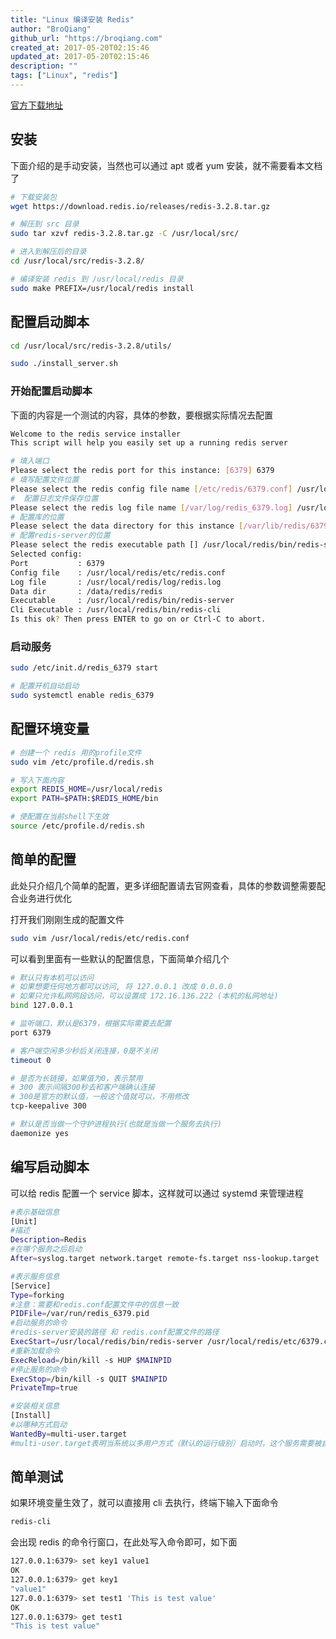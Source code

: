 ```yaml
---
title: "Linux 编译安装 Redis"
author: "BroQiang"
github_url: "https://broqiang.com"
created_at: 2017-05-20T02:15:46
updated_at: 2017-05-20T02:15:46
description: ""
tags: ["Linux", "redis"]
---
```


[官方下载地址](https://redis.io/download)

## 安装

下面介绍的是手动安装，当然也可以通过 apt 或者 yum 安装，就不需要看本文档了

```bash
# 下载安装包
wget https://download.redis.io/releases/redis-3.2.8.tar.gz

# 解压到 src 目录
sudo tar xzvf redis-3.2.8.tar.gz -C /usr/local/src/

# 进入到解压后的目录
cd /usr/local/src/redis-3.2.8/

# 编译安装 redis 到 /usr/local/redis 目录
sudo make PREFIX=/usr/local/redis install
```

## 配置启动脚本

```bash
cd /usr/local/src/redis-3.2.8/utils/

sudo ./install_server.sh
```

### 开始配置启动脚本

下面的内容是一个测试的内容，具体的参数，要根据实际情况去配置

```bash
Welcome to the redis service installer
This script will help you easily set up a running redis server

# 填入端口
Please select the redis port for this instance: [6379] 6379
# 填写配置文件位置
Please select the redis config file name [/etc/redis/6379.conf] /usr/local/redis/etc/redis.conf
#  配置日志文件保存位置
Please select the redis log file name [/var/log/redis_6379.log] /usr/local/redis/log/redis.log
# 配置库的位置
Please select the data directory for this instance [/var/lib/redis/6379] /data/redis/redis
# 配置redis-server的位置
Please select the redis executable path [] /usr/local/redis/bin/redis-server
Selected config:
Port           : 6379
Config file    : /usr/local/redis/etc/redis.conf
Log file       : /usr/local/redis/log/redis.log
Data dir       : /data/redis/redis
Executable     : /usr/local/redis/bin/redis-server
Cli Executable : /usr/local/redis/bin/redis-cli
Is this ok? Then press ENTER to go on or Ctrl-C to abort.

```

### 启动服务

```bash
sudo /etc/init.d/redis_6379 start

# 配置开机自动启动
sudo systemctl enable redis_6379
```

## 配置环境变量

```bash
# 创建一个 redis 用的profile文件
sudo vim /etc/profile.d/redis.sh

# 写入下面内容
export REDIS_HOME=/usr/local/redis
export PATH=$PATH:$REDIS_HOME/bin

# 使配置在当前shell下生效
source /etc/profile.d/redis.sh
```

## 简单的配置

此处只介绍几个简单的配置，更多详细配置请去官网查看，具体的参数调整需要配合业务进行优化

打开我们刚刚生成的配置文件

```bash
sudo vim /usr/local/redis/etc/redis.conf
```

可以看到里面有一些默认的配置信息，下面简单介绍几个

```bash
# 默认只有本机可以访问
# 如果想要任何地方都可以访问, 将 127.0.0.1 改成 0.0.0.0
# 如果只允许私网网段访问，可以设置成 172.16.136.222 (本机的私网地址)
bind 127.0.0.1

# 监听端口，默认是6379，根据实际需要去配置
port 6379

# 客户端空闲多少秒后关闭连接，0是不关闭
timeout 0

# 是否为长链接，如果值为0，表示禁用
# 300 表示间隔300秒去和客户端确认连接
# 300是官方的默认值，一般这个值就可以，不用修改
tcp-keepalive 300

# 默认是否当做一个守护进程执行(也就是当做一个服务去执行)
daemonize yes
```

## 编写启动脚本

可以给 redis 配置一个 service 脚本，这样就可以通过 systemd 来管理进程

```bash
#表示基础信息
[Unit]
#描述
Description=Redis
#在哪个服务之后启动
After=syslog.target network.target remote-fs.target nss-lookup.target

#表示服务信息
[Service]
Type=forking
#注意：需要和redis.conf配置文件中的信息一致
PIDFile=/var/run/redis_6379.pid
#启动服务的命令
#redis-server安装的路径 和 redis.conf配置文件的路径
ExecStart=/usr/local/redis/bin/redis-server /usr/local/redis/etc/6379.conf
#重新加载命令
ExecReload=/bin/kill -s HUP $MAINPID
#停止服务的命令
ExecStop=/bin/kill -s QUIT $MAINPID
PrivateTmp=true

#安装相关信息
[Install]
#以哪种方式启动
WantedBy=multi-user.target
#multi-user.target表明当系统以多用户方式（默认的运行级别）启动时，这个服务需要被自动运行。
```

## 简单测试

如果环境变量生效了，就可以直接用 cli 去执行，终端下输入下面命令

```bash
redis-cli
```

会出现 redis 的命令行窗口，在此处写入命令即可，如下面

```bash
127.0.0.1:6379> set key1 value1
OK
127.0.0.1:6379> get key1
"value1"
127.0.0.1:6379> set test1 'This is test value'
OK
127.0.0.1:6379> get test1
"This is test value"
```
